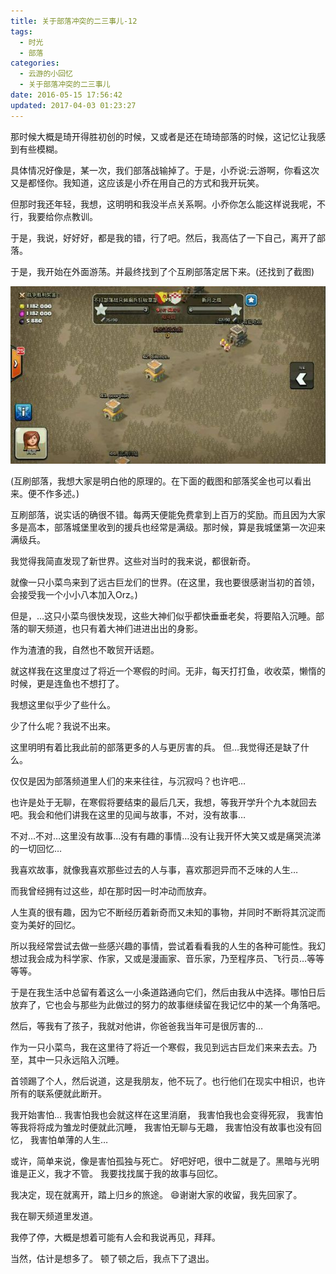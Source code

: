```yaml
---
title: 关于部落冲突的二三事儿-12
tags:
  - 时光
  - 部落
categories:
  - 云游的小回忆
  - 关于部落冲突的二三事儿
date: 2016-05-15 17:56:42
updated: 2017-04-03 01:23:27
---
```


那时候大概是琦开得胜初创的时候，又或者是还在琦琦部落的时候，这记忆让我感到有些模糊。

具体情况好像是，某一次，我们部落战输掉了。于是，小乔说:云游啊，你看这次又是都怪你。我知道，这应该是小乔在用自己的方式和我开玩笑。

但那时我还年轻，我想，这明明和我没半点关系啊。小乔你怎么能这样说我呢，不行，我要给你点教训。

于是，我说，好好好，都是我的错，行了吧。然后，我高估了一下自己，离开了部落。

<!--more-->

于是，我开始在外面游荡。并最终找到了个互刷部落定居下来。(还找到了截图)

![互刷部落](../../../images/clan/互刷部落.jpg)

(互刷部落，我想大家是明白他的原理的。在下面的截图和部落奖金也可以看出来。便不作多述。)

互刷部落，说实话的确很不错。每两天便能免费拿到上百万的奖励。而且因为大家多是高本，部落城堡里收到的援兵也经常是满级。那时候，算是我城堡第一次迎来满级兵。

我觉得我简直发现了新世界。这些对当时的我来说，都很新奇。

就像一只小菜鸟来到了远古巨龙们的世界。(在这里，我也要很感谢当初的首领，会接受我一个小小八本加入Orz。)

但是，…这只小菜鸟很快发现，这些大神们似乎都快垂垂老矣，将要陷入沉睡。部落的聊天频道，也只有着大神们进进出出的身影。

作为渣渣的我，自然也不敢贸开话题。

就这样我在这里度过了将近一个寒假的时间。无非，每天打打鱼，收收菜，懒惰的时候，更是连鱼也不想打了。

我想这里似乎少了些什么。

少了什么呢？我说不出来。

这里明明有着比我此前的部落更多的人与更厉害的兵。
但…我觉得还是缺了什么。

仅仅是因为部落频道里人们的来来往往，与沉寂吗？也许吧…

也许是处于无聊，在寒假将要结束的最后几天，我想，等我开学升个九本就回去吧。我会和他们讲我在这里的见闻与故事，不对，没有故事…

不对…不对…这里没有故事…没有有趣的事情…没有让我开怀大笑又或是痛哭流涕的一切回忆…

我喜欢故事，就像我喜欢那些过去的人与事，喜欢那迥异而不乏味的人生…

而我曾经拥有过这些，却在那时因一时冲动而放弃。

人生真的很有趣，因为它不断经历着新奇而又未知的事物，并同时不断将其沉淀而变为美好的回忆。

所以我经常尝试去做一些感兴趣的事情，尝试着看看我的人生的各种可能性。我幻想过我会成为科学家、作家，又或是漫画家、音乐家，乃至程序员、飞行员…等等等等。

于是在我生活中总留有着这么一小条道路通向它们，然后由我从中选择。哪怕日后放弃了，它也会与那些为此做过的努力的故事继续留在我记忆中的某一个角落吧。

然后，等我有了孩子，我就对他讲，你爸爸我当年可是很厉害的…

作为一只小菜鸟，我在这里待了将近一个寒假，我见到远古巨龙们来来去去。乃至，其中一只永远陷入沉睡。

首领踢了个人，然后说道，这是我朋友，他不玩了。也行他们在现实中相识，也许所有的联系便就此断开。

我开始害怕…
我害怕我也会就这样在这里消磨，
我害怕我也会变得死寂，
我害怕等我将将成为雏龙时便就此沉睡，
我害怕无聊与无趣，
我害怕没有故事也没有回忆，
我害怕单薄的人生…

或许，简单来说，像是害怕孤独与死亡。
好吧好吧，很中二就是了。黑暗与光明谁是正义，我才不管。
我要找找属于我的故事与回忆。

我决定，现在就离开，踏上归乡的旅途。
😄谢谢大家的收留，我先回家了。

我在聊天频道里发道。

我停了停，大概是想着可能有人会和我说再见，拜拜。

当然，估计是想多了。
顿了顿之后，我点下了退出。